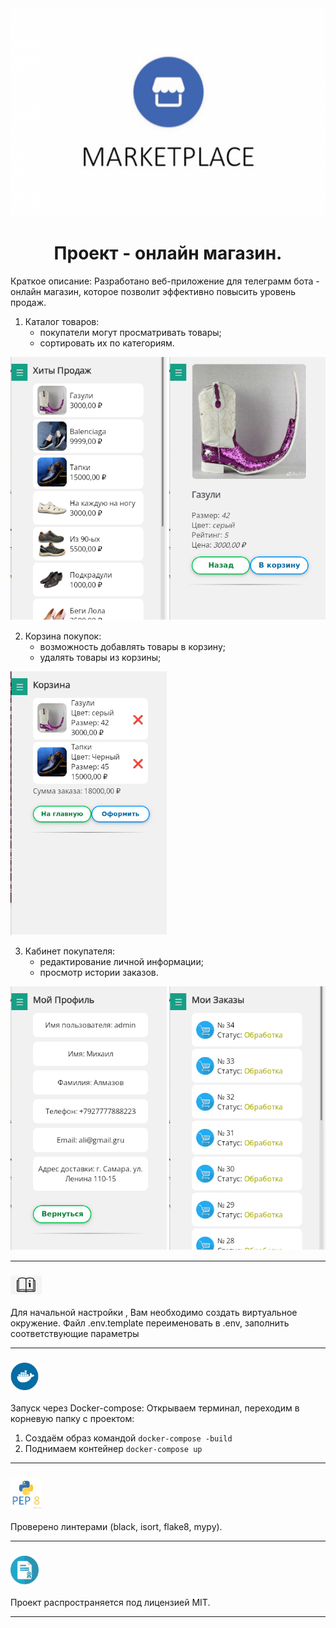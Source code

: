 <div style="text-align: center">
<img src="./images_readme/logo.png" width="650" alt="logo"/>
</div>
<h1 style="text-align: center">Проект - онлайн магазин.</h1>

Краткое описание:
Разработано веб-приложение для телеграмм бота - онлайн магазин, которое позволит эффективно повысить уровень продаж.

1. Каталог товаров:
   * покупатели могут просматривать товары;
   * сортировать их по категориям.

<img src="images_readme/best_sellers.png" width="250" alt="best_sellers"/>
<img src="images_readme/details_product.png" width="250" alt="best_sellers"/>

2. Корзина покупок:
   * возможность добавлять товары в корзину;
   * удалять товары из корзины;

<img src="images_readme/basket.png" width="250" alt="best_sellers"/>

3. Кабинет покупателя:
   * редактирование личной информации;
   * просмотр истории заказов.
   
<img src="images_readme/profile.png" width="250" alt="best_sellers"/>
<img src="images_readme/orders.png" width="250" alt="best_sellers"/>


---

### <img src="images_readme/instruc.jpg" width="50" alt="instruc"/>
Для начальной настройки , Вам необходимо создать виртуальное окружение. 
Файл .env.template переименовать в .env, заполнить соответствующие параметры 

---

### <img src="images_readme/docker.svg" width="45" alt="docker"/>
Запуск через Docker-compose:
Открываем терминал, переходим в корневую папку с проектом:

1. Создаём образ командой ```docker-compose -build```
2. Поднимаем контейнер ```docker-compose up```

---

### <img src="images_readme/pep8.jpg" width="50" alt="pep8"/>
Проверено линтерами (black, isort, flake8, mypy).

---

### <img src="images_readme/licentie.jpg" width="45" alt="licentie"/>
Проект распространяется под лицензией MIT.

---
